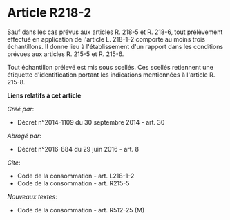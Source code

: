 # Article R218-2

Sauf dans les cas prévus aux articles R. 218-5 et R. 218-6, tout prélèvement effectué en application de l'article L. 218-1-2
comporte au moins trois échantillons. Il donne lieu à l'établissement d'un rapport dans les conditions prévues aux articles
R. 215-5 et R. 215-6. 

Tout échantillon prélevé est mis sous scellés. Ces scellés retiennent une étiquette d'identification portant les indications
mentionnées à l'article R. 215-8.

**Liens relatifs à cet article**

_Créé par_:

  - Décret n°2014-1109 du 30 septembre 2014 - art. 30

_Abrogé par_:

  - Décret n°2016-884 du 29 juin 2016 - art. 8

_Cite_:

  - Code de la consommation - art. L218-1-2
  - Code de la consommation - art. R215-5

_Nouveaux textes_:

  - Code de la consommation - art. R512-25 (M)
